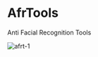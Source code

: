 # AfrTools
Anti Facial Recognition Tools

![afrt-1](https://github.com/RealBey/AfrTools/assets/85953451/5b50b9e0-62b2-45ee-b39c-54ccc9a44286)
